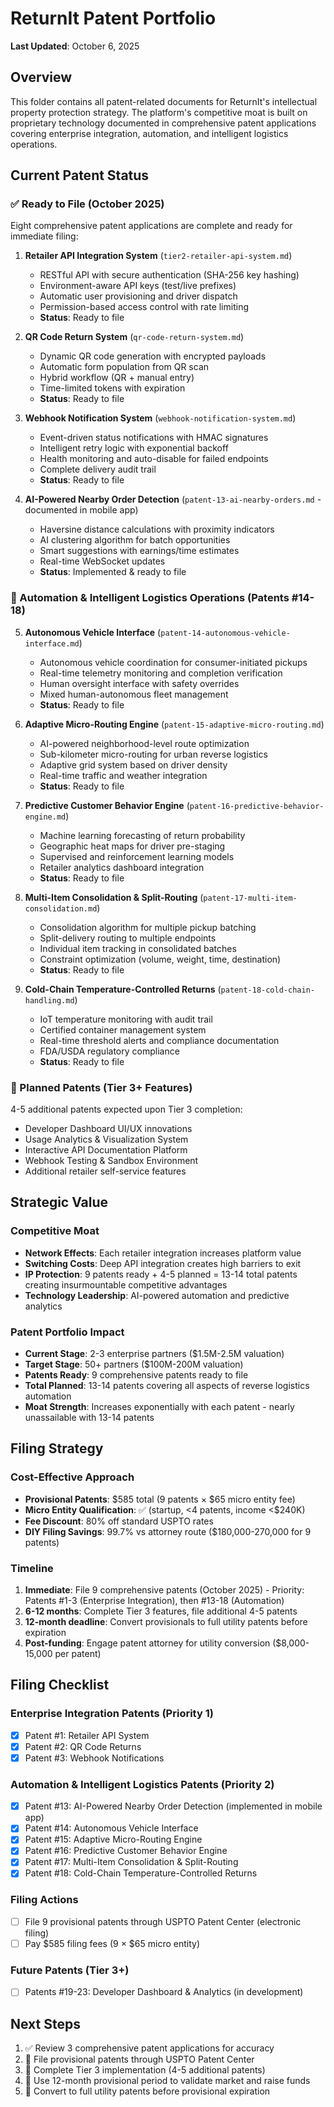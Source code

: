 # ReturnIt Patent Portfolio
**Last Updated**: October 6, 2025

## Overview
This folder contains all patent-related documents for ReturnIt's intellectual property protection strategy. The platform's competitive moat is built on proprietary technology documented in comprehensive patent applications covering enterprise integration, automation, and intelligent logistics operations.

## Current Patent Status

### ✅ Ready to File (October 2025)
Eight comprehensive patent applications are complete and ready for immediate filing:

1. **Retailer API Integration System** (`tier2-retailer-api-system.md`)
   - RESTful API with secure authentication (SHA-256 key hashing)
   - Environment-aware API keys (test/live prefixes)
   - Automatic user provisioning and driver dispatch
   - Permission-based access control with rate limiting
   - **Status**: Ready to file

2. **QR Code Return System** (`qr-code-return-system.md`)
   - Dynamic QR code generation with encrypted payloads
   - Automatic form population from QR scan
   - Hybrid workflow (QR + manual entry)
   - Time-limited tokens with expiration
   - **Status**: Ready to file

3. **Webhook Notification System** (`webhook-notification-system.md`)
   - Event-driven status notifications with HMAC signatures
   - Intelligent retry logic with exponential backoff
   - Health monitoring and auto-disable for failed endpoints
   - Complete delivery audit trail
   - **Status**: Ready to file

4. **AI-Powered Nearby Order Detection** (`patent-13-ai-nearby-orders.md` - documented in mobile app)
   - Haversine distance calculations with proximity indicators
   - AI clustering algorithm for batch opportunities
   - Smart suggestions with earnings/time estimates
   - Real-time WebSocket updates
   - **Status**: Implemented & ready to file

### 🚀 Automation & Intelligent Logistics Operations (Patents #14-18)

5. **Autonomous Vehicle Interface** (`patent-14-autonomous-vehicle-interface.md`)
   - Autonomous vehicle coordination for consumer-initiated pickups
   - Real-time telemetry monitoring and completion verification
   - Human oversight interface with safety overrides
   - Mixed human-autonomous fleet management
   - **Status**: Ready to file

6. **Adaptive Micro-Routing Engine** (`patent-15-adaptive-micro-routing.md`)
   - AI-powered neighborhood-level route optimization
   - Sub-kilometer micro-routing for urban reverse logistics
   - Adaptive grid system based on driver density
   - Real-time traffic and weather integration
   - **Status**: Ready to file

7. **Predictive Customer Behavior Engine** (`patent-16-predictive-behavior-engine.md`)
   - Machine learning forecasting of return probability
   - Geographic heat maps for driver pre-staging
   - Supervised and reinforcement learning models
   - Retailer analytics dashboard integration
   - **Status**: Ready to file

8. **Multi-Item Consolidation & Split-Routing** (`patent-17-multi-item-consolidation.md`)
   - Consolidation algorithm for multiple pickup batching
   - Split-delivery routing to multiple endpoints
   - Individual item tracking in consolidated batches
   - Constraint optimization (volume, weight, time, destination)
   - **Status**: Ready to file

9. **Cold-Chain Temperature-Controlled Returns** (`patent-18-cold-chain-handling.md`)
   - IoT temperature monitoring with audit trail
   - Certified container management system
   - Real-time threshold alerts and compliance documentation
   - FDA/USDA regulatory compliance
   - **Status**: Ready to file

### 🔄 Planned Patents (Tier 3+ Features)
4-5 additional patents expected upon Tier 3 completion:
   - Developer Dashboard UI/UX innovations
   - Usage Analytics & Visualization System
   - Interactive API Documentation Platform
   - Webhook Testing & Sandbox Environment
   - Additional retailer self-service features

## Strategic Value

### Competitive Moat
- **Network Effects**: Each retailer integration increases platform value
- **Switching Costs**: Deep API integration creates high barriers to exit
- **IP Protection**: 9 patents ready + 4-5 planned = 13-14 total patents creating insurmountable competitive advantages
- **Technology Leadership**: AI-powered automation and predictive analytics

### Patent Portfolio Impact
- **Current Stage**: 2-3 enterprise partners ($1.5M-2.5M valuation)
- **Target Stage**: 50+ partners ($100M-200M valuation)
- **Patents Ready**: 9 comprehensive patents ready to file
- **Total Planned**: 13-14 patents covering all aspects of reverse logistics automation
- **Moat Strength**: Increases exponentially with each patent - nearly unassailable with 13-14 patents

## Filing Strategy

### Cost-Effective Approach
- **Provisional Patents**: $585 total (9 patents × $65 micro entity fee)
- **Micro Entity Qualification**: ✅ (startup, <4 patents, income <$240K)
- **Fee Discount**: 80% off standard USPTO rates
- **DIY Filing Savings**: 99.7% vs attorney route ($180,000-270,000 for 9 patents)

### Timeline
1. **Immediate**: File 9 comprehensive patents (October 2025) - Priority: Patents #1-3 (Enterprise Integration), then #13-18 (Automation)
2. **6-12 months**: Complete Tier 3 features, file additional 4-5 patents
3. **12-month deadline**: Convert provisionals to full utility patents before expiration
4. **Post-funding**: Engage patent attorney for utility conversion ($8,000-15,000 per patent)

## Filing Checklist

### Enterprise Integration Patents (Priority 1)
- [x] Patent #1: Retailer API System
- [x] Patent #2: QR Code Returns
- [x] Patent #3: Webhook Notifications

### Automation & Intelligent Logistics Patents (Priority 2)
- [x] Patent #13: AI-Powered Nearby Order Detection (implemented in mobile app)
- [x] Patent #14: Autonomous Vehicle Interface
- [x] Patent #15: Adaptive Micro-Routing Engine
- [x] Patent #16: Predictive Customer Behavior Engine
- [x] Patent #17: Multi-Item Consolidation & Split-Routing
- [x] Patent #18: Cold-Chain Temperature-Controlled Returns

### Filing Actions
- [ ] File 9 provisional patents through USPTO Patent Center (electronic filing)
- [ ] Pay $585 filing fees (9 × $65 micro entity)

### Future Patents (Tier 3+)
- [ ] Patents #19-23: Developer Dashboard & Analytics (in development)

## Next Steps
1. ✅ Review 3 comprehensive patent applications for accuracy
2. 🔄 File provisional patents through USPTO Patent Center
3. 🔄 Complete Tier 3 implementation (4-5 additional patents)
4. 🔄 Use 12-month provisional period to validate market and raise funds
5. 🔄 Convert to full utility patents before provisional expiration